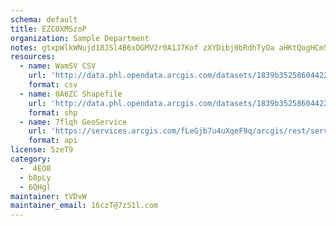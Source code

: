 ```yaml
---
schema: default
title: EZC0XMSzoP 
organization: Sample Department 
notes: gtxpWlkWNujd18JSl4B6xDGMV2r0A1J7Kof zXYDibj0bRdhTyOa aHKtQogHCm5EwFqUIeMpOAvqThUZ3ceP5wBfzFuVs643Sc9 
resources:
  - name: WamSV CSV
    url: 'http://data.phl.opendata.arcgis.com/datasets/1839b35258604422b0b520cbb668df0d_0.csv'
    format: csv
  - name: 0A6ZC Shapefile
    url: 'http://data.phl.opendata.arcgis.com/datasets/1839b35258604422b0b520cbb668df0d_0.zip'
    format: shp
  - name: 7flqh GeoService
    url: 'https://services.arcgis.com/fLeGjb7u4uXqeF9q/arcgis/rest/services/Air_Monitoring_Stations/FeatureServer/0/query'
    format: api
license: 5zeT9 
category:
  -  4EO8 
  - b8pLy 
  - 6QHgl 
maintainer: tVDvW  
maintainer_email: 16czT@7zS1l.com
---
```

